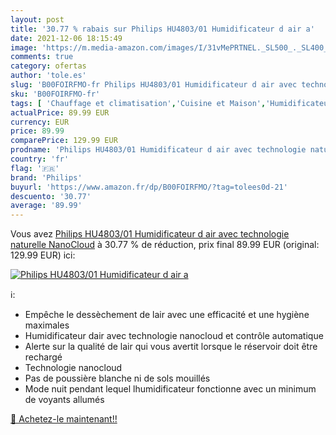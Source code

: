 ```yaml
---
layout: post
title: '30.77 % rabais sur Philips HU4803/01 Humidificateur d air a'
date: 2021-12-06 18:15:49
image: 'https://m.media-amazon.com/images/I/31vMePRTNEL._SL500_._SL400_.jpg'
comments: true
category: ofertas
author: 'tole.es'
slug: 'B00FOIRFMO-fr Philips HU4803/01 Humidificateur d air avec technologie...'
sku: 'B00FOIRFMO-fr'
tags: [ 'Chauffage et climatisation','Cuisine et Maison','Humidificateurs','philips', ]
actualPrice: 89.99 EUR
currency: EUR
price: 89.99
comparePrice: 129.99 EUR
prodname: 'Philips HU4803/01 Humidificateur d air avec technologie naturelle NanoCloud'
country: 'fr'
flag: '🇫🇷'
brand: 'Philips'
buyurl: 'https://www.amazon.fr/dp/B00FOIRFMO/?tag=tolees0d-21'
descuento: '30.77'
average: '89.99'
---
```


Vous avez [Philips HU4803/01 Humidificateur d air avec technologie naturelle NanoCloud](https://www.amazon.fr/dp/B00FOIRFMO/?tag=tolees0d-21)  à  30.77 % de réduction, prix final  89.99 EUR (original: 129.99 EUR) ici:

[![Philips HU4803/01 Humidificateur d air a](https://m.media-amazon.com/images/I/31vMePRTNEL._SL500_._SL400_.jpg)](https://www.amazon.fr/dp/B00FOIRFMO/?tag=tolees0d-21)

ℹ️:

- Empêche le dessèchement de lair avec une efficacité et une hygiène maximales
- Humidificateur dair avec technologie nanocloud et contrôle automatique
- Alerte sur la qualité de lair qui vous avertit lorsque le réservoir doit être rechargé
- Technologie nanocloud
- Pas de poussière blanche ni de sols mouillés
- Mode nuit pendant lequel lhumidificateur fonctionne avec un minimum de voyants allumés

[🛒 Achetez-le maintenant!!](https://www.amazon.fr/dp/B00FOIRFMO/?tag=tolees0d-21)
